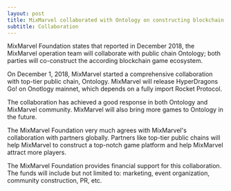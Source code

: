 ```yaml
---
layout: post
title: MixMarvel collaborated with Ontology on constructing blockchain game dApp ecosystem
subtitle: Collaboration
---
```


MixMarvel Foundation states that reported in December 2018, the MixMarvel operation team will collaborate with public chain Ontology; both parties will co-construct the according blockchain game ecosystem.

On December 1, 2018, MixMarvel started a comprehensive collaboration with top-tier public chain, Ontology. MixMarvel will release HyperDragons Go! on Onotlogy mainnet, which depends on a fully import Rocket Protocol.

The collaboration has achieved a good response in both Ontology and MixMarvel community. MixMarvel will also bring more games to Ontology in the future.

The MixMarvel Foundation very much agrees with MixMarvel's collaboration with partners globally. Partners like top-tier public chains will help MixMarvel to construct a top-notch game platform and help MixMarvel attract more players. 

The MixMarvel Foundation provides financial support for this collaboration. The funds will include but not limited to: marketing, event organization, community construction, PR, etc. 